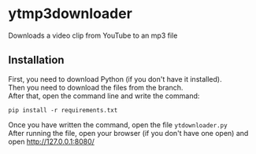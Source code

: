 # ytmp3downloader
Downloads a video clip from YouTube to an mp3 file

## Installation
First, you need to download Python (if you don't have it installed).
<br>
Then you need to download the files from the branch.
<br>
After that, open the command line and write the command:
```
pip install -r requirements.txt
```
Once you have written the command, open the file ``ytdownloader.py``<br>
After running the file, open your browser (if you don't have one open) and open http://127.0.0.1:8080/
